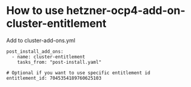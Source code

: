 # How to use hetzner-ocp4-add-on-cluster-entitlement

Add to cluster-add-ons.yml
```
post_install_add_ons:
  - name: cluster-entitlement
    tasks_from: "post-install.yaml"

# Optional if you want to use specific entitlement id
entitlement_id: 7045354189760625103
```

